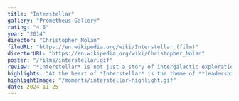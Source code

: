 ```yaml
---
title: "Interstellar"
gallery: "Prometheus Gallery"
rating: "4.5"
year: "2014"
director: "Christopher Nolan"
filmURL: "https://en.wikipedia.org/wiki/Interstellar_(film)"
directorURL: "https://en.wikipedia.org/wiki/Christopher_Nolan"
poster: "/films/interstellar.gif"
review: "*Interstellar* is not just a story of intergalactic exploration but a profound ***meditation on leadership, sacrifice**, and the burden of revealing truths that humanity may not be ready to face. Cooper’s desperate escape from Gargantua — where every passing second robs him of decades with his family — underscores the **clash between selflessness and personal sacrifice**. Like *Alien: Romulus*, *Interstellar* delves into the **choices that leaders make** when the stakes are nothing less than humanity’s future."
highlights: "At the heart of *Interstellar* is the theme of **leadership in crisis**. Dr. Brand’s (Anne Hathaway) insistence on the power of love as a guiding force stands in stark contrast to the **colder pragmatism** of Dr. Mann (Matt Damon), who, like the antagonists in *Romulus*, represents the **darker side of leadership** — selfishness and manipulation **disguised as necessity**. In the end, *Interstellar* reminds us that leaders who endure the greatest sacrifices often stand at the intersection of hope and despair**, illuminating paths forward even when it **costs them everything**."
highlightImage: "/moments/interstellar-highlight.gif"
date: 2024-11-25
---
```


